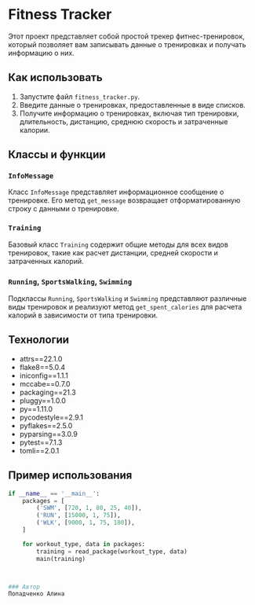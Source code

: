 # Fitness Tracker

Этот проект представляет собой простой трекер фитнес-тренировок, который позволяет вам записывать данные о тренировках и получать информацию о них.

## Как использовать

1. Запустите файл `fitness_tracker.py`.
2. Введите данные о тренировках, предоставленные в виде списков.
3. Получите информацию о тренировках, включая тип тренировки, длительность, дистанцию, среднюю скорость и затраченные калории.

## Классы и функции

### `InfoMessage`

Класс `InfoMessage` представляет информационное сообщение о тренировке. Его метод `get_message` возвращает отформатированную строку с данными о тренировке.

### `Training`

Базовый класс `Training` содержит общие методы для всех видов тренировок, такие как расчет дистанции, средней скорости и затраченных калорий.

### `Running`, `SportsWalking`, `Swimming`

Подклассы `Running`, `SportsWalking` и `Swimming` представляют различные виды тренировок и реализуют метод `get_spent_calories` для расчета калорий в зависимости от типа тренировки.

## Технологии
- attrs==22.1.0
- flake8==5.0.4
- iniconfig==1.1.1
- mccabe==0.7.0
- packaging==21.3
- pluggy==1.0.0
- py==1.11.0
- pycodestyle==2.9.1
- pyflakes==2.5.0
- pyparsing==3.0.9
- pytest==7.1.3
- tomli==2.0.1

## Пример использования 

```python
if __name__ == '__main__':
    packages = [
        ('SWM', [720, 1, 80, 25, 40]),
        ('RUN', [15000, 1, 75]),
        ('WLK', [9000, 1, 75, 180]),
    ]

    for workout_type, data in packages:
        training = read_package(workout_type, data)
        main(training)



### Автор
Попадченко Алина


